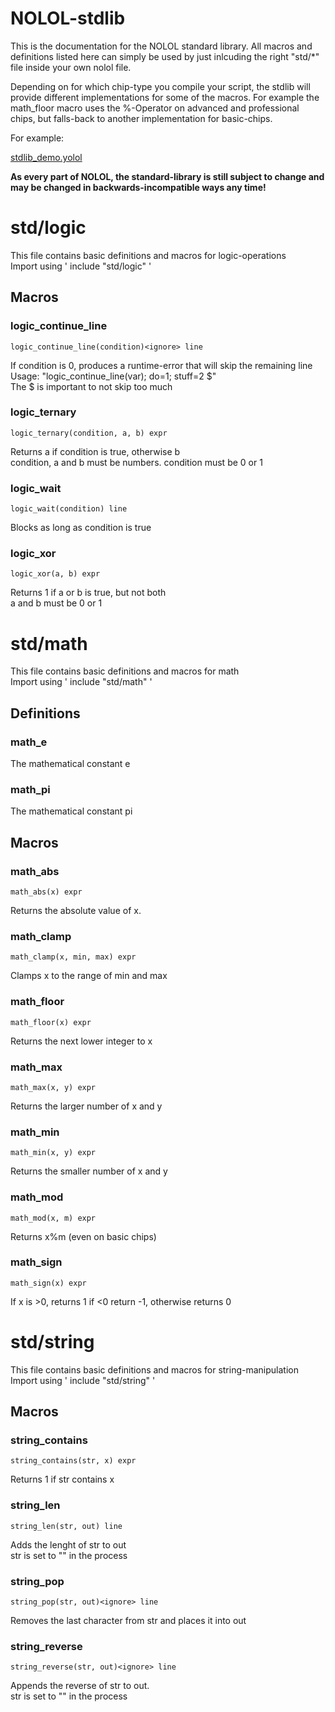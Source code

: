 # NOLOL-stdlib

This is the documentation for the NOLOL standard library. All macros and definitions listed here can simply be used by just inlcuding the right "std/*" file inside your own nolol file.  

Depending on for which chip-type you compile your script, the stdlib will provide different implementations for some of the macros. For example the math_floor macro uses the %-Operator on advanced and professional chips, but falls-back to another implementation for basic-chips.

For example:

[stdlib_demo.yolol](generated/code/nolol/stdlib_demo.nolol ':include')

**As every part of NOLOL, the standard-library is still subject to change and may be changed in backwards-incompatible ways any time!**



# std/logic

This file contains basic definitions and macros for logic-operations  
Import using ' include "std/logic" '  



## Macros
 
### **logic_continue_line**
```
logic_continue_line(condition)<ignore> line
```
If condition is 0, produces a runtime-error that will skip the remaining line  
Usage: "logic_continue_line(var); do=1; stuff=2 $"  
The $ is important to not skip too much  


 
### **logic_ternary**
```
logic_ternary(condition, a, b) expr
```
Returns a if condition is true, otherwise b  
condition, a and b must be numbers. condition must be 0 or 1  


 
### **logic_wait**
```
logic_wait(condition) line
```
Blocks as long as condition is true  


 
### **logic_xor**
```
logic_xor(a, b) expr
```
Returns 1 if a or b is true, but not both  
a and b must be 0 or 1  





# std/math

This file contains basic definitions and macros for math  
Import using ' include "std/math" '  


## Definitions
 
### **math_e**
The mathematical constant e  

 
### **math_pi**
The mathematical constant pi  



## Macros
 
### **math_abs**
```
math_abs(x) expr
```
Returns the absolute value of x.  


 
### **math_clamp**
```
math_clamp(x, min, max) expr
```
Clamps x to the range of min and max  


 
### **math_floor**
```
math_floor(x) expr
```
Returns the next lower integer to x  


 
### **math_max**
```
math_max(x, y) expr
```
Returns the larger number of x and y  


 
### **math_min**
```
math_min(x, y) expr
```
Returns the smaller number of x and y  


 
### **math_mod**
```
math_mod(x, m) expr
```
Returns x%m (even on basic chips)  


 
### **math_sign**
```
math_sign(x) expr
```
If x is >0, returns 1 if <0 return -1, otherwise returns 0  





# std/string

This file contains basic definitions and macros for string-manipulation  
Import using ' include "std/string" '  



## Macros
 
### **string_contains**
```
string_contains(str, x) expr
```
Returns 1 if str contains x  


 
### **string_len**
```
string_len(str, out) line
```
Adds the lenght of str to out  
str is set to "" in the process  


 
### **string_pop**
```
string_pop(str, out)<ignore> line
```
Removes the last character from str and places it into out  


 
### **string_reverse**
```
string_reverse(str, out)<ignore> line
```
Appends the reverse of str to out.  
str is set to "" in the process  





